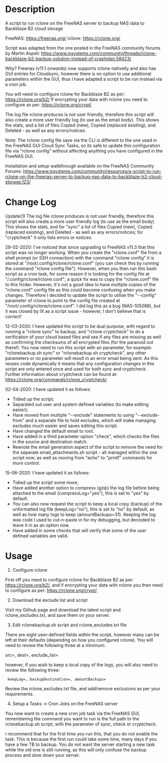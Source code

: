 # Description
A script to run rclone on the FreeNAS server to backup NAS data to Backblaze B2 cloud storage

FreeNAS: https://freenas.org/
rclone: https://rclone.org/

Script was adapted from the one posted in the FreeNAS community forums by Martin Aspeli:
https://www.ixsystems.com/community/threads/rclone-backblaze-b2-backup-solution-instead-of-crashplan.58423/

Why?
Freenas (v11.1 onwards) now supports rclone nativetly and also has GUI entries for Cloudsync, however 
there is no option to use additional parameters within the GUI, thus I have adapted a script to be 
run instead via a cron job.

You will need to configure rclone for Backblaze B2 as per: https://rclone.org/b2/ 
If encrypting your data with rclone you need to configure as per: https://rclone.org/crypt/

The log file rclone produces is not user friendly, therefore this script will also create a more user friendly
log (to use as the email body).  This shows the stats, and a list of files Copied (new), Copied (replaced existing),
and Deleted - as well as any errors/notices.

Note: The rclone config file save via the CLI is different to the one used in the FreeNAS GUI Cloud Sync Tasks, so its
safe to update this configuration file via "rclone config" without affecting anything you have configured
in the FreeNAS GUI.

Installation and setup walkthrough available on the FreeNAS Community Forums: https://www.ixsystems.com/community/resources/a-script-to-run-rclone-on-the-freenas-server-to-backup-nas-data-to-backblaze-b2-cloud-storage.123/

# Change Log
Update(1) The log file rclone produces is not user friendly, therefore this script will also create a more user
friendly log (to use as the email body).  This shows the stats, and for "sync" a list of files Copied (new),
Copied (replaced existing), and Deleted - as well as any errors/notices; for "cryptcheck" it only lists
errors or notices.

29-02-2020: I've noticed that since upgrading to FreeNAS v11.3 that this script was no longer working.  When
you create the "rclone.conf" file from a shell prompt (or SSH connection) with the command "rclone config"
it is stored at "/root/.config/rclone/rclone.conf" (you can check this by running the command "rclone config file").
However, when you then run this bash script as a cron task, for some reason it is looking for the config file at
"/.config/rclone/rclone.conf"; a quick fix was to copy the "rclone.conf" file to this folder.  However, it's not a
good idea to have multiple copies of the "rclone.conf" config file as this could become confusing when you make
changes.  Therefore I decided to update the script to utilise the "--config" parameter of rclone to point to the
config file created at "/root/.config/rclone/rclone.conf".  I did log this as a bug (NAS-105088), but it was closed
by IX as a script issue - however, I don't believe that is correct!

12-03-2020: I have updated the script to be dual purpose, with regard to running a "rclone sync" to backup, and
"rclone cryptcheck" to do a verification of your cloud based files and see if any files are missing as well as
confirming the checksums of all encrypted files (for the paranoid out there!).  You now need to run this script
with an parameter, for example: "rclonebackup.sh sync" or "rclonebackup.sh cryptcheck", any other parameters or
no parameter will result in an error email being sent.  As this reuses code dynamically it means that any
configuration changes in this script are only entered once and used for both sync and cryptcheck.
Further information about cryptcheck can be found at: https://rclone.org/commands/rclone_cryptcheck/

02-04-2020: I have updated it as follows:
* Tidied up the script;
* Separated out user and system defined variables (to make editing easier);
* Have moved from multiple "--exclude" statements to using "--exclude-from" and a separate file to hold excludes, which will make managing excludes much easier and saves editing this script.
* Have changed the default email to root.
* Have added in a third parameter option "check", which checks the files in the source and destination match.
* Rewrote the email generation aspect of the script to remove the need for the separate email_attachments.sh script - all managed within the one script now; as well as moving from "echo" to "printf" commands for more control.

15-06-2020: I have updated it as follows:
* Tidied up the script some more;
* Have added another option to compress (gzip) the log file before being attached to the email (compressLog="yes"), this is set to "yes" by default.
* You can also now request the script to keep a local copy (backup) of the unformatted log file (keepLog="no"), this is set to "no" by default, as well as how many logs to keep (amountBackups=31). Keeping the log was code I used to cut-n-paste in for my debugging, but deceided to leave it in as an option now.
* Have added in some checks that will verify that some of the user defined variables are valid.

# Usage
1) Configure rclone

First off you need to configure rclone for Backblaze B2 as per: https://rclone.org/b2/, and if encrypting your data with rclone you then need to configure as per: https://rclone.org/crypt/.

2) Download the exclude list and script

Visit my Github page and download the latest script and rclone_excludes.txt, and save them on your server.

3) Edit rclonebackup.sh script and rclone_excludes.txt file

There are eight user-defined fields within the script, however many can be left at their defaults (depending on how you configured rclone).  You will need to review the following three at a minimum:

  src=, dest=, exclude_list=

however, if you wish to keep a local copy of the logs, you will also need to review the following three:

	 keepLog=, backupDestination=, amountBackups=

Review the rclone_excludes.txt file, and add/remove exclusions as per your requirements.

4) Setup a Tasks -> Cron Jobs on the FreeNAS server

You now want to create a new cron job task via the FreeNAS GUI, remembering the command you want to run is the full path to the rclonebackup.sh script, with the parameter of sync, check or cryptcheck.

I recommend that for the first time you run this, that you do not enable the task. This is because the first run could take some time, many days if you have a few TB to backup. You do not want the server starting a new task while the old one is still running, as this will only confuse the backup process and slow down your server.
